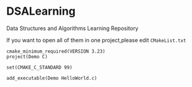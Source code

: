 # DSALearning

Data Structures and Algorithms Learning Repository

If you want to open all of them in one project,please edit `CMakeList.txt`

```text
cmake_minimum_required(VERSION 3.23)
project(Demo C)

set(CMAKE_C_STANDARD 99)

add_executable(Demo HelloWorld.c)
```